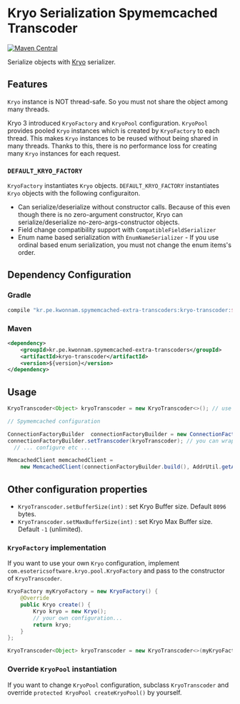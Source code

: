 # Kryo Serialization Spymemcached Transcoder
[![Maven Central](https://maven-badges.herokuapp.com/maven-central/kr.pe.kwonnam.spymemcached-extra-transcoders/kryo-transcoder/badge.svg)](https://maven-badges.herokuapp.com/maven-central/kr.pe.kwonnam.spymemcached-extra-transcoders/kryo-transcoder)

Serialize objects with [Kryo](https://github.com/EsotericSoftware/kryo) serializer.

## Features
`Kryo` instance is NOT thread-safe. So you must not share the object among many threads.

Kryo 3 introduced `KryoFactory` and `KryoPool` configuration.
`KryoPool` provides pooled `Kryo` instances which is created by `KryoFactory` to each thread. This makes `Kryo` instances to be reused without being shared in many threads.
Thanks to this, there is no performance loss for creating many `Kryo` instances for each request.

### `DEFAULT_KRYO_FACTORY`
`KryoFactory` instantiates `Kryo` objects.
`DEFAULT_KRYO_FACTORY` instantiates `Kryo` objects with the following configuraiton.

* Can serialize/deserialize without constructor calls. Because of this even though there is no zero-argument constructor, Kryo can serialize/deserialize no-zero-args-constructor objects.
* Field change compatibility support with `CompatibleFieldSerializer`
* Enum name based serialization with `EnumNameSerializer` - If you use ordinal based enum serialization, you must not change the enum items's order.


## Dependency Configuration
### Gradle
```groovy
compile "kr.pe.kwonnam.spymemcached-extra-transcoders:kryo-transcoder:${version}"
```

### Maven
```xml
<dependency>
    <groupId>kr.pe.kwonnam.spymemcached-extra-transcoders</groupId>
    <artifactId>kryo-transcoder</artifactId>
    <version>${version}</version>
</dependency>
```

## Usage
```java
KryoTranscoder<Object> kryoTranscoder = new KryoTranscoder<>(); // use DEFAULT_KRYO_FACTORY

// Spymemcached configuration

ConnectionFactoryBuilder  connectionFactoryBuilder = new ConnectionFactoryBuilder();
connectionFactoryBuilder.setTranscoder(kryoTranscoder); // you can wrap this with xxx-compress-transcoder
  // ... configure etc ...

MemcachedClient memcachedClient = 
    new MemcachedClient(connectionFactoryBuilder.build(), AddrUtil.getAddresses("memcachedhost:port"));
```

## Other configuration properties
* `KryoTranscoder.setBufferSize(int)` : set Kryo Buffer size. Default `8096` bytes.
* `KryoTranscoder.setMaxBufferSize(int)` : set Kryo Max Buffer size. Default `-1` (unlimited). 
 
### `KryoFactory` implementation
If you want to use your own `Kryo` configuration, implement `com.esotericsoftware.kryo.pool.KryoFactory`
and pass to the constructor of `KryoTranscoder`.

```java
KryoFactory myKryoFactory = new KryoFactory() {
    @Override
    public Kryo create() {
        Kryo kryo = new Kryo();
        // your own configuration...
        return kryo;
    }
};

KryoTranscoder<Object> kryoTranscoder = new KryoTranscoder<>(myKryoFactory);

```

### Override `KryoPool` instantiation
If you want to change `KryoPool` configuration, subclass `KryoTranscoder` and override `protected KryoPool createKryoPool()` by yourself.